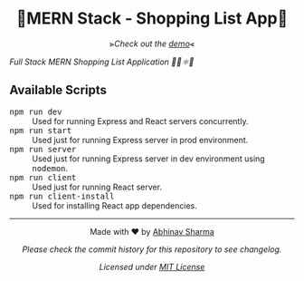 <h1 align="center">🛒MERN Stack - Shopping List App📝</h1>
<p align="center">⫸<i>Check out the <a href="https://pure-basin-81033.herokuapp.com/">demo</a></i>⫷</p>
<i>Full Stack MERN Shopping List Application 🙉🚄⚛💚</i>

## Available Scripts

<dl>
 <dt><samp>npm run dev</samp></dt>
  <dd>Used for running Express and React servers concurrently.</dd>
 <dt><samp>npm run start</samp></dt>
  <dd>Used just for running Express server in prod environment.</dd>
 <dt><samp>npm run server</samp></dt>
  <dd>Used just for running Express server in dev environment using <samp>nodemon</samp>.</dd>
 <dt><samp>npm run client</samp></dt>
  <dd>Used just for running React server.</dd>
 <dt><samp>npm run client-install</samp></dt>
  <dd>Used for installing React app dependencies.</dd>
</dl>

---

<p align="center">Made with ❤ by <a href="https://abhinavsharma.dev/">Abhinav Sharma</a></p>
<p align="center"><i>Please check the commit history for this repository to see changelog.</i></p>
<p align="center"><i>Licensed under <a href="/LICENSE">MIT License</a></i></p>
<!-- <table>
  <colgroup>
    <col span="3">
    <col class="total">
  </colgroup>
  <tr>
    <th>Item</th>
    <th>Qty.</th>
    <th>Price</th>
    <th>Cost</th>
  </tr>
  <tr>
  <tr>
    <td>Bananas</td>
    <td>5</td>
    <td>0.50</td>
    <td>2.50</td>
  </tr>
  <tr>
    <td>Apples</td>
    <td>2</td>
    <td>0.25</td>
    <td>0.50</td>
  </tr>
  <tr>
    <td>Oranges</td>
    <td>3</td>
    <td>0.75</td>
    <td>2.25</td>
  </tr>
  <tr>
    <td colspan="3">TOTAL</td>
    <td>5.25</td>
  </tr>
</table> -->
